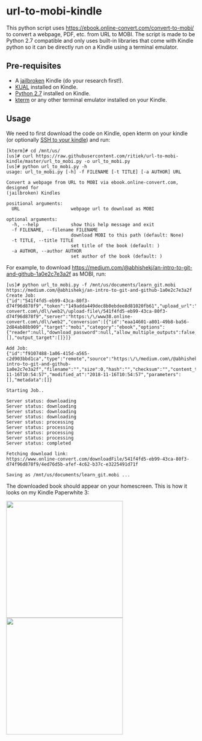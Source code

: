 # url-to-mobi-kindle

This python script uses https://ebook.online-convert.com/convert-to-mobi/ to convert a webpage, PDF, etc. from URL to MOBI. The script is made to be Python 2.7 compatible and only uses built-in libraries that come with Kindle python so it can be directly run on a Kindle using a terminal emulator.

## Pre-requisites

- A [jailbroken](https://wiki.mobileread.com/wiki/5_x_Jailbreak) Kindle (do your research first!).
- [KUAL](https://www.mobileread.com/forums/showthread.php?t=203326) installed on Kindle.
- [Python 2.7](https://wiki.mobileread.com/wiki/Python_on_Kindle#Stage_1_-_Install_Python) installed on Kindle.
- [kterm](https://github.com/bfabiszewski/kterm) or any other terminal emulator installed on your Kindle.

## Usage

We need to first download the code on Kindle, open kterm on your kindle (or optionally [SSH to your kindle](https://www.mobileread.com/forums/showthread.php?t=204942)) and run:

```
[kterm]# cd /mnt/us/
[us]# curl https://raw.githubusercontent.com/ritiek/url-to-mobi-kindle/master/url_to_mobi.py -o url_to_mobi.py
[us]# python url_to_mobi.py -h
usage: url_to_mobi.py [-h] -f FILENAME [-t TITLE] [-a AUTHOR] URL

Convert a webpage from URL to MOBI via ebook.online-convert.com, designed for
(jailbroken) Kindles

positional arguments:
  URL                   webpage url to download as MOBI

optional arguments:
  -h, --help            show this help message and exit
  -f FILENAME, --filename FILENAME
                        download MOBI to this path (default: None)
  -t TITLE, --title TITLE
                        set title of the book (default: )
  -a AUTHOR, --author AUTHOR
                        set author of the book (default: )
```

For example, to download https://medium.com/@abhishekj/an-intro-to-git-and-github-1a0e2c7e3a2f as MOBI, run:
```
[us]# python url_to_mobi.py -f /mnt/us/documents/learn_git.mobi https://medium.com/@abhishekj/an-intro-to-git-and-github-1a0e2c7e3a2f
Create Job:
{"id":"541f4fd5-eb99-43ca-80f3-d74f96d878f9","token":"149adda449dec8b0ebdee8d81020fb61","upload_url":"https:\/\/www38.online-convert.com\/dl\/web2\/upload-file\/541f4fd5-eb99-43ca-80f3-d74f96d878f9","server":"https:\/\/www38.online-convert.com\/dl\/web2","conversion":[{"id":"eaa14601-a801-49b8-ba56-2d84ab88b909","target":"mobi","category":"ebook","options":{"reader":null,"download_password":null,"allow_multiple_outputs":false,"preset":null,"title":null,"author":null,"border":null,"encoding":null,"ascii":false,"enable_heuristics":false,"base_font_size":null},"metadata":[],"output_target":[]}]}

Add Job:
{"id":"f9107488-1a06-415d-a565-c2d903bbd1ca","type":"remote","source":"https:\/\/medium.com\/@abhishekj\/an-intro-to-git-and-github-1a0e2c7e3a2f","filename":"","size":0,"hash":"","checksum":"","content_type":"","created_at":"2018-11-16T10:54:57","modified_at":"2018-11-16T10:54:57","parameters":[],"metadata":[]}

Starting Job..

Server status: downloading
Server status: downloading
Server status: downloading
Server status: downloading
Server status: processing
Server status: processing
Server status: processing
Server status: processing
Server status: completed

Fetching download link:
https://www.online-convert.com/downloadFile/541f4fd5-eb99-43ca-80f3-d74f96d878f9/4ed76d5b-afef-4c62-b37c-e3225491d71f

Saving as /mnt/us/documents/learn_git.mobi ...
```

The downloaded book should appear on your homescreen. This is how it looks on my Kindle Paperwhite 3:

<img src="https://i.imgur.com/GHMf2lQ.png" width="310"><img src="https://i.imgur.com/qiI9G2X.png" width="310">
